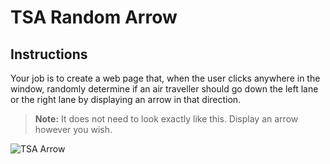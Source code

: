 # TSA Random Arrow

## Instructions

Your job is to create a web page that, when the user clicks anywhere in the window, randomly determine if an air traveller should go down the left lane or the right lane by displaying an arrow in that direction.

> **Note:** It does not need to look exactly like this. Display an arrow however you wish.

![TSA Arrow](./tsa-arrow.gif)
